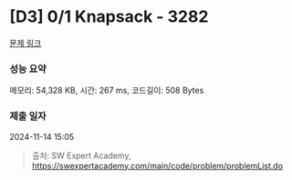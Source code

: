 # [D3] 0/1 Knapsack - 3282 

[문제 링크](https://swexpertacademy.com/main/code/problem/problemDetail.do?contestProbId=AWBJAVpqrzQDFAWr) 

### 성능 요약

메모리: 54,328 KB, 시간: 267 ms, 코드길이: 508 Bytes

### 제출 일자

2024-11-14 15:05



> 출처: SW Expert Academy, https://swexpertacademy.com/main/code/problem/problemList.do